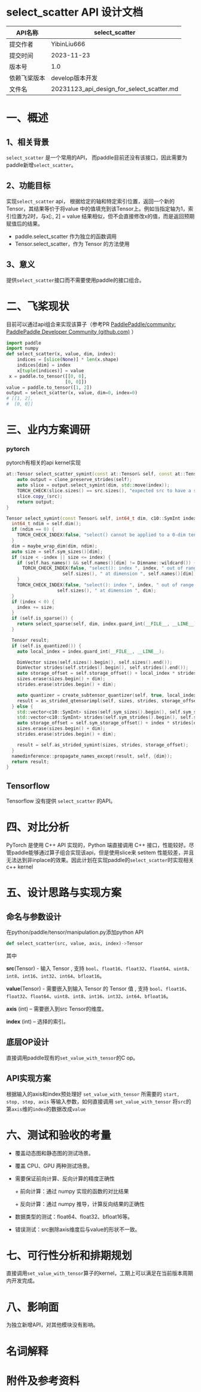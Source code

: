 # select_scatter API 设计文档

|API名称 | select_scatter |
|---|---|
|提交作者 | YibinLiu666 |
|提交时间 | 2023-11-23 |
|版本号 | 1.0                                       |
|依赖飞桨版本 | develop版本开发 |
|文件名 | 20231123_api_design_for_select_scatter.md |


# 一、概述
## 1、相关背景
`select_scatter` 是一个常用的API， 而paddle目前还没有该接口，因此需要为paddle新增`select_scatter`。

## 2、功能目标

实现`select_scatter` api， 根据给定的轴和特定索引位置，返回一个新的Tensor，其结果等价于将value 中的值填充到该Tensor上。例如当指定轴为1，索引位置为2时，与x[:, 2] = value 结果相似，但不会直接修改x的值，而是返回预期赋值后的结果。

- paddle.select_scatter 作为独立的函数调用
- Tensor.select_scatter，作为 Tensor 的方法使用

## 3、意义
提供`select_scatter`接口而不需要使用paddle的接口组合。

# 二、飞桨现状
目前可以通过api组合来实现该算子（参考PR  [PaddlePaddle/community: PaddlePaddle Developer Community (github.com)](https://github.com/PaddlePaddle/community/pull/664/files) ）

```python
import paddle
import numpy
def select_scatter(x, value, dim, index):
    indices = [slice(None)] * len(x.shape)
    indices[dim] = index
    x[tuple(indices)] = value
 x = paddle.to_tensor([[0, 0],
                      [0, 0]])
value = paddle.to_tensor([1, 2])
output = select_scatter(x, value, dim=0, index=0)
# [[1, 2],
#  [0, 0]]
```


# 三、业内方案调研
### pytorch

pytorch有相关的api kernel实现

```c++
at::Tensor select_scatter_symint(const at::Tensor& self, const at::Tensor& src, int64_t dim, c10::SymInt index) {
    auto output = clone_preserve_strides(self);
    auto slice = output.select_symint(dim, std::move(index));
    TORCH_CHECK(slice.sizes() == src.sizes(), "expected src to have a size equal to the slice of self. src size = ", src.sizes(), ", slice size = ", slice.sizes());
    slice.copy_(src);
    return output;
}

Tensor select_symint(const Tensor& self, int64_t dim, c10::SymInt index) {
  int64_t ndim = self.dim();
  if (ndim == 0) {
    TORCH_CHECK_INDEX(false, "select() cannot be applied to a 0-dim tensor.");
  }
  dim = maybe_wrap_dim(dim, ndim);
  auto size = self.sym_sizes()[dim];
  if (size < -index || size <= index) {
    if (self.has_names() && self.names()[dim] != Dimname::wildcard()) {
      TORCH_CHECK_INDEX(false, "select(): index ", index, " out of range for tensor of size ",
                     self.sizes(), " at dimension ", self.names()[dim]);
    }
    TORCH_CHECK_INDEX(false, "select(): index ", index, " out of range for tensor of size ",
                   self.sizes(), " at dimension ", dim);
  }
  if (index < 0) {
    index += size;
  }
  if (self.is_sparse()) {
    return select_sparse(self, dim, index.guard_int(__FILE__, __LINE__));
  }

  Tensor result;
  if (self.is_quantized()) {
    auto local_index = index.guard_int(__FILE__, __LINE__);

    DimVector sizes(self.sizes().begin(), self.sizes().end());
    DimVector strides(self.strides().begin(), self.strides().end());
    auto storage_offset = self.storage_offset() + local_index * strides[dim];
    sizes.erase(sizes.begin() + dim);
    strides.erase(strides.begin() + dim);

    auto quantizer = create_subtensor_quantizer(self, true, local_index, local_index + 1, dim, 1);
    result = as_strided_qtensorimpl(self, sizes, strides, storage_offset, std::move(quantizer));
  } else {
    std::vector<c10::SymInt> sizes(self.sym_sizes().begin(), self.sym_sizes().end());
    std::vector<c10::SymInt> strides(self.sym_strides().begin(), self.sym_strides().end());
    auto storage_offset = self.sym_storage_offset() + index * strides[dim];
    sizes.erase(sizes.begin() + dim);
    strides.erase(strides.begin() + dim);

    result = self.as_strided_symint(sizes, strides, storage_offset);
  }
  namedinference::propagate_names_except(result, self, {dim});
  return result;
}
```

## Tensorflow

Tensorflow 没有提供 `select_scatter` 的API。

# 四、对比分析

 PyTorch 是使用 C++ API 实现的，Python 端直接调用 C++ 接口，性能较好。尽管paddle能够通过算子组合实现该api，但是使用slice来 setitem 性能较差，并且无法达到非inplace的效果。因此计划在实现paddle的`select_scatter`时实现相关c++ kernel

# 五、设计思路与实现方案

## 命名与参数设计
在python/paddle/tensor/manipulation.py添加python API

```python
def select_scatter(src, value, axis, index)->Tensor
```

其中

 **src**(Tensor) - 输入 Tensor , 支持 `bool`、`float16`、`float32`、`float64`、`uint8`、`int8`、`int16`、`int32`、`int64`、`bfloat16`。

 **value**(Tensor) - 需要嵌入到输入 Tensor 的 Tensor 值 , 支持 `bool`、`float16`、`float32`、`float64`、`uint8`、`int8`、`int16`、`int32`、`int64`、`bfloat16`。

**axis** (int) – 需要嵌入到src Tensor的维度。

**index** (int) – 选择的索引。

## 底层OP设计

直接调用paddle现有的`set_value_with_tensor`的C op。



## API实现方案

根据输入的axis和index预处理好 `set_value_with_tensor` 所需要的 `start, stop, step, axis` 等输入参数，如何直接调用 `set_value_with_tensor` 将`src`的第`axis`维的`index`的数据改成`value`

# 六、测试和验收的考量
- 覆盖动态图和静态图的测试场景。

- 覆盖 CPU、GPU 两种测试场景。

- 需要保证前向计算、反向计算的精度正确性

   \+ 前向计算：通过 numpy 实现的函数的对比结果

   \+ 反向计算：通过 numpy 推导，计算反向结果的正确性

- 数据类型的测试：float64、float32、bfloat16等。

- 错误测试：src删除axis维度后与value的形状不一致。

# 七、可行性分析和排期规划
直接调用`set_value_with_tensor`算子的kernel，工期上可以满足在当前版本周期内开发完成。

# 八、影响面
为独立新增API，对其他模块没有影响。

# 名词解释

# 附件及参考资料
